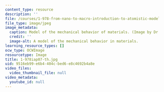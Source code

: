 ```yaml
---
content_type: resource
description: ''
file: /courses/1-978-from-nano-to-macro-introduction-to-atomistic-modeling-techniques-january-iap-2007/9516eb99e6b4404cbed6e8c4692b4a8e_1-978iap07-th.jpg
file_type: image/jpeg
image_metadata:
  caption: Model of the mechanical behavior of materials. (Image by Dr. Markus Buehler.)
  credit: ''
  image-alt: A model of the mechanical behavior in materials.
learning_resource_types: []
ocw_type: OCWImage
resourcetype: Image
title: 1-978iap07-th.jpg
uid: 9516eb99-e6b4-404c-bed6-e8c4692b4a8e
video_files:
  video_thumbnail_file: null
video_metadata:
  youtube_id: null
---
```

